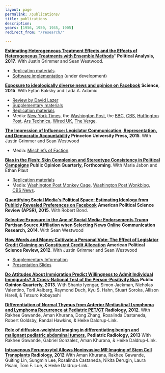 ```yaml
---
layout: page
permalink: /publications/
title: publications
description: 
years: [1956, 1950, 1935, 1905]
redirect_from: "/research/"

---
```

[**Estimating Heterogeneous Treatment Effects and the Effects of
Heterogeneous Treatments with Ensemble
Methods**](https://www.cambridge.org/core/journals/political-analysis/article/estimating-heterogeneous-treatment-effects-and-the-effects-of-heterogeneous-treatments-with-ensemble-methods/C7E3EA00D0AD83429CBE73F4F0C6652C)"
**Political Analysis, 2017**. With Justin Grimmer and Sean Westwood.
- [Replication materials](https://dataverse.harvard.edu/dataset.xhtml?persistentId=doi:10.7910/DVN/BQMLQW).
- [Software implementation](https://github.com/SolomonMg/HetSL) (under development)

[**Exposure to ideologically diverse news and opinion on Facebook**](https://www.dropbox.com/s/s7asaz53z8q16lt/Science-2015-Bakshy-1130-2.pdf?raw=true)
**Science, 2015**. With Eytan Bakshy and Lada A. Adamic 
- [Review by David Lazer](http://science.sciencemag.org/content/348/6239/1090)
- [Supplementary materials](http://science.sciencemag.org/highwire/filestream/630053/field_highwire_adjunct_files/1/Bakshy-SM.revision.1.pdf)
- [Replication materials](http://dx.doi.org/10.7910/DVN/LDJ7MS) 
- Media: [New York Times](http://www.nytimes.com/2015/05/08/technology/facebook-study-disputes-theory-of-political-polarization-among-users.html?_r=0),
the [Washington Post](http://www.washingtonpost.com/news/energy-environment/wp/2015/05/07/facebook-study-says-its-mainly-your-fault-not-theirs-that-you-read-things-you-already-agree-with/), the [BBC](http://www.bbc.com/news/science-environment-32606724), [CBS](http://www.cbsnews.com/news/facebooks-news-feed-limits-your-world-view/), [Huffington Post](http://www.huffingtonpost.com/2015/05/12/facebook-study-polarization_n_7245192.html), [Ars Technica](http://arstechnica.com/science/2015/05/dont-just-blame-facebook-we-build-our-own-bubbles/), [Wired
UK](http://www.wired.co.uk/news/archive/2015-05/08/facebook-echo-chamber-study),
[The Verge](http://www.theverge.com/2015/5/7/8564795/facebook-online-opinion-filter-bubble-news-feed-study).

[**The Impression of Influence: Legislator Communication, Representation, and Democratic Accountability**](http://press.princeton.edu/titles/10399.html)
**Princeton University Press, 2015**. With Justin Grimmer and Sean
Westwood 
- Media: [Mischiefs of Faction](http://www.mischiefsoffaction.com/2015/01/its-frequency-not-size-compromise.html).

[**Bias in the Flesh: Skin Complexion and Stereotype Consistency in
Political Campaigns**](https://www.dropbox.com/s/et4rnj2duzsuhiq/HSVmetricsCampaignsDarknessPOQFINAL.pdf?raw=true)
**Public Opinion Quarterly, Forthcoming**. With Maria Jabon and Ethan
Plaut 
- [Replication materials](http://dx.doi.org/10.7910/DVN/F0NDJP)
- Media: [Washington Post Monkey Cage](https://www.washingtonpost.com/news/monkey-cage/wp/2016/01/11/what-color-is-obama-these-researchers-examined-reactions-when-his-skin-looks-darker/), [Washington Post Wonkblog](https://www.washingtonpost.com/news/wonk/wp/2015/12/29/obamas-skin-looks-a-little-different-in-these-gop-campaign-ads/),
[CBS News](http://www.cbsnews.com/news/study-2008-mccain-attack-ads-darkened-obama-skin-tone/).

[**Quantifying Social Media\'s Political Space: Estimating Ideology
from Publicly Revealed Preferences on Facebook**](https://www.dropbox.com/s/hoeqxex1a8ibhh0/EstimatingIdeologyFromFacebookPageLikes.pdf?raw=true)
**American Political Science Review (APSR), 2015**. With Robert Bond.

[**Selective Exposure in the Age of Social Media: Endorsements Trump
Partisan Source Affiliation when Selecting News
Online**](https://www.dropbox.com/s/0gwmw6ehq54k0i5/SocialNewsCommRes.pdf?raw=true)
**Communication Research, 2014**. With Sean Westwood 

[**How Words and Money Cultivate a Personal Vote: The Effect of Legislator Credit Claiming on Constituent Credit Allocation**](http://stanford.edu/~jgrimmer/cc.pdf)
**American Political Science Review, 2012**. With Justin Grimmer and Sean Westwood
- [Supplementary Information](http://stanford.edu/~jgrimmer/ccsup.pdf)
- [Presentation Slides](http://stanford.edu/~jgrimmer/ccpres.pdf) 

[**Do Attitudes About Immigration Predict Willingness to Admit Individual
Immigrants? A Cross-National Test of the Person-Positivity
Bias**](https://www.dropbox.com/s/5crzhtifzf969vk/POQCrossNationalImmigration.pdf?raw=true)
**Public Opinion Quarterly, 2013**. With Shanto Iyengar, Simon Jackman,
Nicholas Valentino, Toril Aalberg, Raymond Duch, Kyu S. Hahn, Stuart
Soroka, Allison Harell, & Tetsuro Kobayashi 

[**Differentiation of Normal Thymus from Anterior Mediastinal Lymphoma and Lymphoma Recurrence at Pediatric PET/CT**](http://pubs.rsna.org/doi/full/10.1148/radiol.11110715)
**Radiology, 2012**. With Rakhee Gawande, Aman Khurana, Dong Zhang,
Rosalinda Castaneda, Robert Goldsby, Randal Hawkins, & Heike
Daldrup-Link. 

[**Role of diffusion-weighted imaging in differentiating benign and malignant pediatric abdominal tumors.**](http://onlinelibrary.wiley.com/doi/10.1111/j.1467-9477.2011.00280.x/abstract)
**Pediatric Radiology, 2013** With Rakhee Gawande, Gabriel Gonzalez,
Aman Khurana, & Heike Daldrup-Link. 

[**Intravenous Ferumoxytol Allows Noninvasive MR Imaging of Stem Cell Transplants**](http://pubs.rsna.org/doi/full/10.1148/radiol.11110715)
**Radiology, 2012** With Aman Khurana, Rakhee Gawande, Guiting Lin,
Sungmin Lee, Rosalinda Castaneda, Nikita Derugin, Laura Pisani, Tom F.
Lue, & Heike Daldrup-Link.
